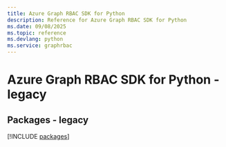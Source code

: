 ```yaml
---
title: Azure Graph RBAC SDK for Python
description: Reference for Azure Graph RBAC SDK for Python
ms.date: 09/08/2025
ms.topic: reference
ms.devlang: python
ms.service: graphrbac
---
```

# Azure Graph RBAC SDK for Python - legacy
## Packages - legacy
[!INCLUDE [packages](graph-rbac-index.md)]